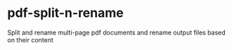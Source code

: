 # pdf-split-n-rename
Split and rename multi-page pdf documents and rename output files based on their content
